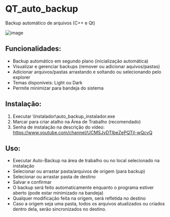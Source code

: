 # QT_auto_backup
Backup automático de arquivos (C++ e Qt)

![image](https://user-images.githubusercontent.com/39657511/173480112-3259fe38-f829-4fd5-833b-a8921c3d7b10.png)

## Funcionalidades:

- Backup automático em segundo plano (inicialização automática)
- Visualizar e gerenciar backups (remover ou adicionar aquivos/pastas)
- Adicionar arquivos/pastas arrastando e soltando ou selecionando pelo explorer
- Temas disponíveis: Light ou Dark
- Permite minimizar para bandeja do sistema

## Instalação:
1. Executar \Instalador\auto_backup_instalador.exe
2. Marcar para criar atalho na Área de Trabalho (recomendado)
3. Senha de instalação na descrição do vídeo:
https://www.youtube.com/channel/UCMSJvDTIbeZePQTjl-wQcvQ

## Uso:
- Executar Auto-Backup na área de trabalho ou no local selecionado na instalação
- Selecionar ou arrastar pasta/arquivos de origem (para backup)
- Selecionar ou arrastar pasta de destino
- Salvar e confirmar
- O backup será feito automaticamente enquanto o programa estiver aberto (pode estar minimizado na bandeja)
- Qualquer modificação feita na origem, será refletida no destino
- Caso a origem seja uma pasta, todos os arquivos atualizados ou criados dentro dela, serão sincronizados no destino.
